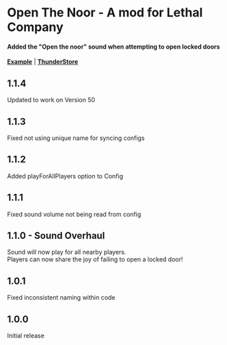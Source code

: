 # Open The Noor - A mod for Lethal Company
#### Added the "Open the noor" sound when attempting to open locked doors

__[Example](https://youtu.be/vKgmCteDbY8)__ | __[ThunderStore](https://thunderstore.io/c/lethal-company/p/Kolton12O/OpenTheNoor/)__

## 1.1.4
Updated to work on Version 50

## 1.1.3
Fixed not using unique name for syncing configs

## 1.1.2
Added playForAllPlayers option to Config

## 1.1.1
Fixed sound volume not being read from config

## 1.1.0 - Sound Overhaul
Sound will now play for all nearby players.<br>
Players can now share the joy of failing to open a locked door!

## 1.0.1
Fixed inconsistent naming within code

## 1.0.0
Initial release
